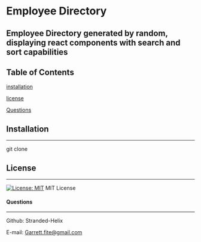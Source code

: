 # Employee Directory
## Employee Directory generated by random, displaying react components with search and sort capabilities 

## Table of Contents 
[installation](#installation)
 
[license](#license)
 
[Questions](#Questions) 

## Installation
***
git clone
## License
***
[![License: MIT](https://img.shields.io/badge/License-MIT-yellow.svg)](https://opensource.org/licenses/MIT)
MIT License


#### Questions
***
Github: Stranded-Helix

E-mail: Garrett.fite@gmail.com
